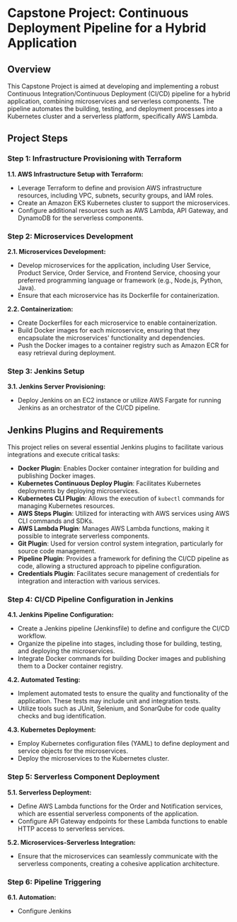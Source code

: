 # Capstone Project: Continuous Deployment Pipeline for a Hybrid Application

## Overview

This Capstone Project is aimed at developing and implementing a robust Continuous Integration/Continuous Deployment (CI/CD) pipeline for a hybrid application, combining microservices and serverless components. The pipeline automates the building, testing, and deployment processes into a Kubernetes cluster and a serverless platform, specifically AWS Lambda.

## Project Steps

### Step 1: Infrastructure Provisioning with Terraform

**1.1. AWS Infrastructure Setup with Terraform:**
- Leverage Terraform to define and provision AWS infrastructure resources, including VPC, subnets, security groups, and IAM roles.
- Create an Amazon EKS Kubernetes cluster to support the microservices.
- Configure additional resources such as AWS Lambda, API Gateway, and DynamoDB for the serverless components.

### Step 2: Microservices Development

**2.1. Microservices Development:**
- Develop microservices for the application, including User Service, Product Service, Order Service, and Frontend Service, choosing your preferred programming language or framework (e.g., Node.js, Python, Java).
- Ensure that each microservice has its Dockerfile for containerization.

**2.2. Containerization:**
- Create Dockerfiles for each microservice to enable containerization.
- Build Docker images for each microservice, ensuring that they encapsulate the microservices' functionality and dependencies.
- Push the Docker images to a container registry such as Amazon ECR for easy retrieval during deployment.

### Step 3: Jenkins Setup

**3.1. Jenkins Server Provisioning:**
- Deploy Jenkins on an EC2 instance or utilize AWS Fargate for running Jenkins as an orchestrator of the CI/CD pipeline.
## Jenkins Plugins and Requirements

This project relies on several essential Jenkins plugins to facilitate various integrations and execute critical tasks:

- **Docker Plugin**: Enables Docker container integration for building and publishing Docker images.
- **Kubernetes Continuous Deploy Plugin**: Facilitates Kubernetes deployments by deploying microservices.
- **Kubernetes CLI Plugin**: Allows the execution of `kubectl` commands for managing Kubernetes resources.
- **AWS Steps Plugin**: Utilized for interacting with AWS services using AWS CLI commands and SDKs.
- **AWS Lambda Plugin**: Manages AWS Lambda functions, making it possible to integrate serverless components.
- **Git Plugin**: Used for version control system integration, particularly for source code management.
- **Pipeline Plugin**: Provides a framework for defining the CI/CD pipeline as code, allowing a structured approach to pipeline configuration.
- **Credentials Plugin**: Facilitates secure management of credentials for integration and interaction with various services.


### Step 4: CI/CD Pipeline Configuration in Jenkins

**4.1. Jenkins Pipeline Configuration:**
- Create a Jenkins pipeline (Jenkinsfile) to define and configure the CI/CD workflow.
- Organize the pipeline into stages, including those for building, testing, and deploying the microservices.
- Integrate Docker commands for building Docker images and publishing them to a Docker container registry.

**4.2. Automated Testing:**
- Implement automated tests to ensure the quality and functionality of the application. These tests may include unit and integration tests.
- Utilize tools such as JUnit, Selenium, and SonarQube for code quality checks and bug identification.

**4.3. Kubernetes Deployment:**
- Employ Kubernetes configuration files (YAML) to define deployment and service objects for the microservices.
- Deploy the microservices to the Kubernetes cluster.

### Step 5: Serverless Component Deployment

**5.1. Serverless Deployment:**
- Define AWS Lambda functions for the Order and Notification services, which are essential serverless components of the application.
- Configure API Gateway endpoints for these Lambda functions to enable HTTP access to serverless services.

**5.2. Microservices-Serverless Integration:**
- Ensure that the microservices can seamlessly communicate with the serverless components, creating a cohesive application architecture.

### Step 6: Pipeline Triggering

**6.1. Automation:**
- Configure Jenkins
